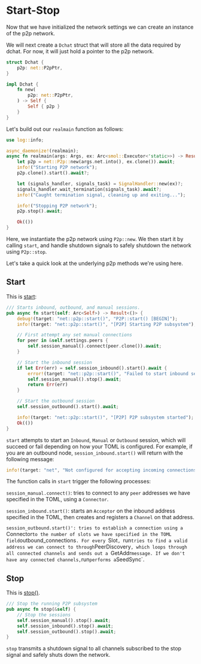 # Start-Stop

Now that we have initialized the network settings we can create an
instance of the p2p network.

We will next create a `Dchat` struct that will store all the data required
by dchat. For now, it will just hold a pointer to the p2p network.

```rust
struct Dchat {
    p2p: net::P2pPtr,
}

impl Dchat {
    fn new(
        p2p: net::P2pPtr,
    ) -> Self {
        Self { p2p }
    }
}
```

Let's build out our `realmain` function as follows:

```rust
use log::info;

async_daemonize!(realmain);
async fn realmain(args: Args, ex: Arc<smol::Executor<'static>>) -> Result<()> {
    let p2p = net::P2p::new(args.net.into(), ex.clone()).await;
    info!("Starting P2P network");
    p2p.clone().start().await?;

    let (signals_handler, signals_task) = SignalHandler::new(ex)?;
    signals_handler.wait_termination(signals_task).await?;
    info!("Caught termination signal, cleaning up and exiting...");

    info!("Stopping P2P network");
    p2p.stop().await;

    Ok(())
}
```

Here, we instantiate the p2p network using `P2p::new`. We then start it
by calling `start`, and handle shutdown signals to safely shutdown the
network using `P2p::stop`.

Let's take a quick look at the underlying p2p methods we're using here.

## Start

This is [start](https://github.com/darkrenaissance/darkfi/blob/master/src/net/p2p.rs#L126):

```rust
/// Starts inbound, outbound, and manual sessions.
pub async fn start(self: Arc<Self>) -> Result<()> {
    debug!(target: "net::p2p::start()", "P2P::start() [BEGIN]");
    info!(target: "net::p2p::start()", "[P2P] Starting P2P subsystem");

    // First attempt any set manual connections
    for peer in &self.settings.peers {
        self.session_manual().connect(peer.clone()).await;
    }

    // Start the inbound session
    if let Err(err) = self.session_inbound().start().await {
        error!(target: "net::p2p::start()", "Failed to start inbound session!: {}", err);
        self.session_manual().stop().await;
        return Err(err)
    }

    // Start the outbound session
    self.session_outbound().start().await;

    info!(target: "net::p2p::start()", "[P2P] P2P subsystem started");
    Ok(())
}
```

`start` attempts to start an `Inbound`, `Manual` or `Outbound` session,
which will succeed or fail depending on how your TOML is configured. For
example, if you are an outbound node, `session_inbound.start()` will
return with the following message:

```rust
info!(target: "net", "Not configured for accepting incoming connections.");
```

The function calls in `start` trigger the following processes:

`session_manual.connect()`: tries to connect to any `peer` addresses we
have specified in the TOML, using a `Connector`.

`session_inbound.start()`: starts an `Acceptor` on the inbound address
specified in the TOML, then creates and registers a `Channel` on that
address.

`session_outbound.start()': tries to establish a connection using a
`Connector` to the number of slots we have specified in the TOML field
`outbound_connections`. For every `Slot`, `run` tries to find a valid
address we can connect to through `PeerDiscovery`, which loops through
all connected channels and sends out a `GetAddr` message. If we don't
have any connected channels, `run` performs a `SeedSync`.

## Stop

This is [stop()](https://github.com/darkrenaissance/darkfi/blob/master/src/net/p2p.rs#L164).

```rust
/// Stop the running P2P subsystem
pub async fn stop(&self) {
    // Stop the sessions
    self.session_manual().stop().await;
    self.session_inbound().stop().await;
    self.session_outbound().stop().await;
}
```

`stop` transmits a shutdown signal to all channels subscribed to the
stop signal and safely shuts down the network.

